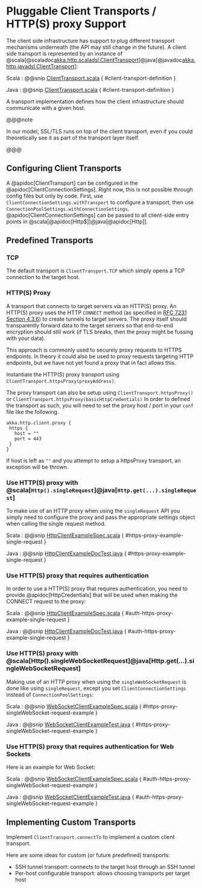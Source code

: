 # Pluggable Client Transports / HTTP(S) proxy Support

The client side infrastructure has support to plug different transport mechanisms underneath (the API may still change in the future). A client side
transport is represented by an instance of
@scala[@scaladoc[akka.http.scaladsl.ClientTransport](akka.http.scaladsl.ClientTransport)]@java[@javadoc[akka.http.javadsl.ClientTransport](akka.http.javadsl.ClientTransport)]:

Scala
:  @@snip [ClientTransport.scala]($akka-http$/akka-http-core/src/main/scala/akka/http/scaladsl/ClientTransport.scala) { #client-transport-definition }

Java
:  @@snip [ClientTransport.scala]($akka-http$/akka-http-core/src/main/scala/akka/http/javadsl/ClientTransport.scala) { #client-transport-definition }

A transport implementation defines how the client infrastructure should communicate with a given host.

@@@note

In our model, SSL/TLS runs on top of the client transport, even if you could theoretically see it as part of the
transport layer itself.

@@@

## Configuring Client Transports

A @apidoc[ClientTransport] can be configured in the @apidoc[ClientConnectionSettings]. Right now, this is not possible
through config files but only by code. First, use `ClientConnectionSettings.withTransport` to configure a transport,
then use `ConnectionPoolSettings.withConnectionSettings`. @apidoc[ClientConnectionSettings] can be passed to all
client-side entry points in @scala[@apidoc[Http$]]@java[@apidoc[Http]].

## Predefined Transports

### TCP

The default transport is `ClientTransport.TCP` which simply opens a TCP connection to the target host.

### HTTP(S) Proxy

A transport that connects to target servers via an HTTP(S) proxy. An HTTP(S) proxy uses the HTTP `CONNECT` method (as
specified in [RFC 7231 Section 4.3.6](https://tools.ietf.org/html/rfc7231#section-4.3.6)) to create tunnels to target
servers. The proxy itself should transparently forward data to the target servers so that end-to-end encryption should
still work (if TLS breaks, then the proxy might be fussing with your data).

This approach is commonly used to securely proxy requests to HTTPS endpoints. In theory it could also be used to proxy
requests targeting HTTP endpoints, but we have not yet found a proxy that in fact allows this.

Instantiate the HTTP(S) proxy transport using `ClientTransport.httpsProxy(proxyAddress)`.

The proxy transport can also be setup using `ClientTransport.httpsProxy()` or `ClientTransport.httpsProxy(basicHttpCredentials)`
In order to defined the transport as such, you will need to set the proxy host / port in your `conf` file like the following.

```
akka.http.client.proxy {
 https {
   host = ""
   port = 443
 }
}
```

If host is left as `""` and you attempt to setup a httpsProxy transport, an exception will be thrown.

### Use HTTP(S) proxy with @scala[`Http().singleRequest`]@java[`Http.get(...).singleRequest`]

To make use of an HTTP proxy when using the `singleRequest` API you simply need to configure the proxy and pass
the appropriate settings object when calling the single request method.

Scala
:  @@snip [HttpClientExampleSpec.scala]($test$/scala/docs/http/scaladsl/HttpClientExampleSpec.scala) { #https-proxy-example-single-request }

Java
:  @@snip [HttpClientExampleDocTest.java]($test$/java/docs/http/javadsl/HttpClientExampleDocTest.java) { #https-proxy-example-single-request }

### Use HTTP(S) proxy that requires authentication

In order to use a HTTP(S) proxy that requires authentication, you need to provide @apidoc[HttpCredentials] that will be used
when making the CONNECT request to the proxy:


Scala
:  @@snip [HttpClientExampleSpec.scala]($test$/scala/docs/http/scaladsl/HttpClientExampleSpec.scala) { #auth-https-proxy-example-single-request }

Java
:  @@snip [HttpClientExampleDocTest.java]($test$/java/docs/http/javadsl/HttpClientExampleDocTest.java) { #auth-https-proxy-example-single-request }

### Use HTTP(S) proxy with @scala[Http().singleWebSocketRequest]@java[Http.get(...).singleWebSocketRequest]

Making use of an HTTP proxy when using the `singleWebSocketRequest` is done like using `singleRequest`, except you set `ClientConnectionSettings`
instead of `ConnectionPoolSettings`:

Scala
:  @@snip [WebSocketClientExampleSpec.scala]($test$/scala/docs/http/scaladsl/WebSocketClientExampleSpec.scala) { #https-proxy-singleWebSocket-request-example }

Java
:  @@snip [WebSocketClientExampleTest.java]($test$/java/docs/http/javadsl/WebSocketClientExampleTest.java) { #https-proxy-singleWebSocket-request-example }

### Use HTTP(S) proxy that requires authentication for Web Sockets

Here is an example for Web Socket:

Scala
:  @@snip [WebSocketClientExampleSpec.scala]($test$/scala/docs/http/scaladsl/WebSocketClientExampleSpec.scala) { #auth-https-proxy-singleWebSocket-request-example }

Java
:  @@snip [WebSocketClientExampleTest.java]($test$/java/docs/http/javadsl/WebSocketClientExampleTest.java) { #auth-https-proxy-singleWebSocket-request-example }


## Implementing Custom Transports

Implement `ClientTransport.connectTo` to implement a custom client transport.

Here are some ideas for custom (or future predefined) transports:

 * SSH tunnel transport: connects to the target host through an SSH tunnel
 * Per-host configurable transport: allows choosing transports per target host

